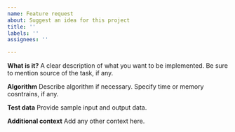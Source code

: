 ```yaml
---
name: Feature request
about: Suggest an idea for this project
title: ''
labels: ''
assignees: ''

---
```


**What is it?**
A clear description of what you want to be implemented.
Be sure to mention source of the task, if any.

**Algorithm**
Describe algorithm if necessary.
Specify time or memory cosntrains, if any.

**Test data**
Provide sample input and output data.

**Additional context**
Add any other context here.

